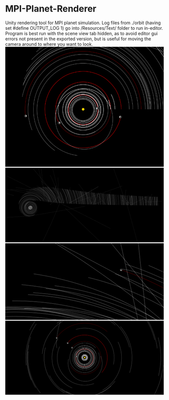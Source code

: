 # MPI-Planet-Renderer
Unity rendering tool for MPI planet simulation.
Log files from ./orbit (having set #define OUTPUT_LOG 1) go into /Resources/Text/ folder to run in-editor.
Program is best run with the scene view tab hidden, as to avoid editor gui errors not present in the exported version, but is useful for moving the camera around to where you want to look.
![Alt text](/images/img.png?raw=true "")
![Alt text](/images/img3.png?raw=true "")
![Alt text](/images/img4.png?raw=true "")
![Alt text](/images/img2.png?raw=true "")